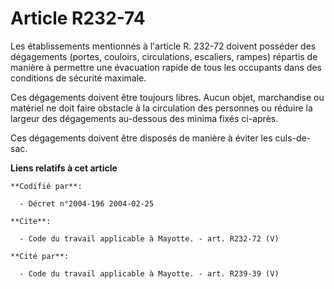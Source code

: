 # Article R232-74

Les établissements mentionnés à l'article R. 232-72 doivent posséder des dégagements (portes, couloirs, circulations,
escaliers, rampes) répartis de manière à permettre une évacuation rapide de tous les occupants dans des conditions de
sécurité maximale. 

Ces dégagements doivent être toujours libres. Aucun objet, marchandise ou matériel ne doit faire obstacle à la circulation
des personnes ou réduire la largeur des dégagements au-dessous des minima fixés ci-après. 

Ces dégagements doivent être disposés de manière à éviter les culs-de-sac.

**Liens relatifs à cet article**

	**Codifié par**:

	  - Décret n°2004-196 2004-02-25

	**Cite**:

	  - Code du travail applicable à Mayotte. - art. R232-72 (V)

	**Cité par**:

	  - Code du travail applicable à Mayotte. - art. R239-39 (V)
